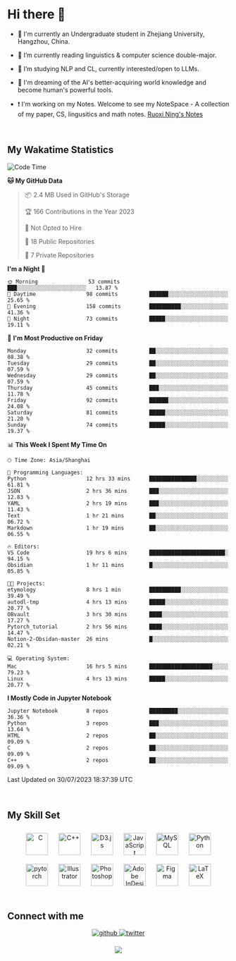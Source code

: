# **Hi there 👋**  
  

- 🏫 I'm currently an Undergraduate student in Zhejiang University, Hangzhou, China.  
  

- 🌱 I’m currently reading linguistics & computer science double-major.  
  

- 🔭 I’m studying NLP and CL, currently interested/open to LLMs.
  

- 💭 I'm dreaming of the AI's better-acquiring world knowledge and become human's powerful tools.  
  
- ❗️ I'm working on my Notes. Welcome to see my NoteSpace - A collection of my paper, CS, lingusitics and math notes. <a href = "https://pitch-streetcar-8b4.notion.site/LuneRGB-s-Notes-41eb1dfea25b4042baacdf3c718200e3?pvs=4">Ruoxi Ning's Notes</a>

<br/>  


<!-- 
## Github Stats  
<div align="center"><img src="https://github-readme-stats.vercel.app/api?username=LuneRGB&show_icons=true&count_private=true&hide_border=true" align="center" /></div>  

<br/>   -->


## My Wakatime Statistics

<!--START_SECTION:waka-->
![Code Time](http://img.shields.io/badge/Code%20Time-764%20hrs%2028%20mins-blue)

**🐱 My GitHub Data** 

> 📦 2.4 MB Used in GitHub's Storage 
 > 
> 🏆 166 Contributions in the Year 2023
 > 
> 🚫 Not Opted to Hire
 > 
> 📜 18 Public Repositories 
 > 
> 🔑 7 Private Repositories 
 > 
**I'm a Night 🦉** 

```text
🌞 Morning                53 commits          ███░░░░░░░░░░░░░░░░░░░░░░   13.87 % 
🌆 Daytime                98 commits          ██████░░░░░░░░░░░░░░░░░░░   25.65 % 
🌃 Evening                158 commits         ██████████░░░░░░░░░░░░░░░   41.36 % 
🌙 Night                  73 commits          █████░░░░░░░░░░░░░░░░░░░░   19.11 % 
```
📅 **I'm Most Productive on Friday** 

```text
Monday                   32 commits          ██░░░░░░░░░░░░░░░░░░░░░░░   08.38 % 
Tuesday                  29 commits          ██░░░░░░░░░░░░░░░░░░░░░░░   07.59 % 
Wednesday                29 commits          ██░░░░░░░░░░░░░░░░░░░░░░░   07.59 % 
Thursday                 45 commits          ███░░░░░░░░░░░░░░░░░░░░░░   11.78 % 
Friday                   92 commits          ██████░░░░░░░░░░░░░░░░░░░   24.08 % 
Saturday                 81 commits          █████░░░░░░░░░░░░░░░░░░░░   21.20 % 
Sunday                   74 commits          █████░░░░░░░░░░░░░░░░░░░░   19.37 % 
```


📊 **This Week I Spent My Time On** 

```text
🕑︎ Time Zone: Asia/Shanghai

💬 Programming Languages: 
Python                   12 hrs 33 mins      ███████████████░░░░░░░░░░   61.81 % 
JSON                     2 hrs 36 mins       ███░░░░░░░░░░░░░░░░░░░░░░   12.83 % 
YAML                     2 hrs 19 mins       ███░░░░░░░░░░░░░░░░░░░░░░   11.43 % 
Text                     1 hr 21 mins        ██░░░░░░░░░░░░░░░░░░░░░░░   06.72 % 
Markdown                 1 hr 19 mins        ██░░░░░░░░░░░░░░░░░░░░░░░   06.55 % 

🔥 Editors: 
VS Code                  19 hrs 6 mins       ████████████████████████░   94.15 % 
Obsidian                 1 hr 11 mins        █░░░░░░░░░░░░░░░░░░░░░░░░   05.85 % 

🐱‍💻 Projects: 
etymology                8 hrs 1 min         ██████████░░░░░░░░░░░░░░░   39.49 % 
autodl-tmp               4 hrs 13 mins       █████░░░░░░░░░░░░░░░░░░░░   20.77 % 
OBvault                  3 hrs 30 mins       ████░░░░░░░░░░░░░░░░░░░░░   17.27 % 
Pytorch_tutorial         2 hrs 56 mins       ████░░░░░░░░░░░░░░░░░░░░░   14.47 % 
Notion-2-Obsidan-master  26 mins             █░░░░░░░░░░░░░░░░░░░░░░░░   02.21 % 

💻 Operating System: 
Mac                      16 hrs 5 mins       ████████████████████░░░░░   79.23 % 
Linux                    4 hrs 13 mins       █████░░░░░░░░░░░░░░░░░░░░   20.77 % 
```

**I Mostly Code in Jupyter Notebook** 

```text
Jupyter Notebook         8 repos             █████████░░░░░░░░░░░░░░░░   36.36 % 
Python                   3 repos             ███░░░░░░░░░░░░░░░░░░░░░░   13.64 % 
HTML                     2 repos             ██░░░░░░░░░░░░░░░░░░░░░░░   09.09 % 
C                        2 repos             ██░░░░░░░░░░░░░░░░░░░░░░░   09.09 % 
C++                      2 repos             ██░░░░░░░░░░░░░░░░░░░░░░░   09.09 % 
```




 Last Updated on 30/07/2023 18:37:39 UTC
<!--END_SECTION:waka-->


<!-- <div align="center">

  [![Top Langs](https://github-readme-stats.vercel.app/api/top-langs/?username=LuneRGB&layout=compact)](https://github.com/LuneRGB/github-readme-stats)

</div>   -->

<br/>  



## My Skill Set  
<div align="center">  
<a href="https://www.cprogramming.com/" target="_blank"><img style="margin: 10px" src="https://profilinator.rishav.dev/skills-assets/c-original.svg" alt="C" height="50" /></a>  
<a href="https://www.cplusplus.com/" target="_blank"><img style="margin: 10px" src="https://profilinator.rishav.dev/skills-assets/cplusplus-original.svg" alt="C++" height="50" /></a>  
<a href="https://d3js.org/" target="_blank"><img style="margin: 10px" src="https://profilinator.rishav.dev/skills-assets/d3js-original.svg" alt="D3.js" height="50" /></a>  
<a href="https://www.javascript.com/" target="_blank"><img style="margin: 10px" src="https://profilinator.rishav.dev/skills-assets/javascript-original.svg" alt="JavaScript" height="50" /></a>  
<a href="https://www.mysql.com/" target="_blank"><img style="margin: 10px" src="https://profilinator.rishav.dev/skills-assets/mysql-original-wordmark.svg" alt="MySQL" height="50" /></a>  
<a href="https://www.python.org/" target="_blank"><img style="margin: 10px" src="https://profilinator.rishav.dev/skills-assets/python-original.svg" alt="Python" height="50" /></a>  
<a href="https://pytorch.org/" target="_blank"><img style="margin: 10px" src="https://profilinator.rishav.dev/skills-assets/pytorch-icon.svg" alt="pytorch" height="50" /></a>  
<a href="https://www.adobe.com/in/products/illustrator.html" target="_blank"><img style="margin: 10px" src="https://profilinator.rishav.dev/skills-assets/adobe_illustrator-icon.svg" alt="Illustrator" height="50" /></a>  
<a href="https://www.adobe.com/in/products/photoshop.html" target="_blank"><img style="margin: 10px" src="https://profilinator.rishav.dev/skills-assets/photoshop-plain.svg" alt="Photoshop" height="50" /></a>  
<a href="https://www.adobe.com/in/products/indesign.html" target="_blank"><img style="margin: 10px" src="https://profilinator.rishav.dev/skills-assets/adobeindesign.svg" alt="Adobe InDesign" height="50" /></a>  
<a href="https://www.figma.com/" target="_blank"><img style="margin: 10px" src="https://profilinator.rishav.dev/skills-assets/figma-icon.svg" alt="Figma" height="50" /></a>  
<a href="https://www.latex-project.org/" target="_blank"><img style="margin: 10px" src="https://profilinator.rishav.dev/skills-assets/latex.png" alt="LaTeX" height="50" /></a>  
</div>  

<br/>  



## Connect with me  
<div align="center">
<a href="https://github.com/ruoxining" target="_blank">
<img src=https://img.shields.io/badge/github-%2324292e.svg?&style=for-the-badge&logo=github&logoColor=white alt=github style="margin-bottom: 5px;" />
</a>
<a href="https://twitter.com/LuneRGB" target="_blank">
<img src=https://img.shields.io/badge/twitter-%2300acee.svg?&style=for-the-badge&logo=twitter&logoColor=white alt=twitter style="margin-bottom: 5px;" />
</a>  
</div>  
  

<br/> 


<div align="center">
<img src="https://komarev.com/ghpvc/?username=LuneRGB&&style=flat-square" align="center" />
</div>  

<br />
